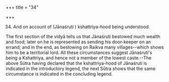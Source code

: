 +++
title = "34"

+++


34. And on account of (Jānaśruti ) kshattriya-hood being understood.

The first section of the vidyā tells us that Jānaśruti bestowed much wealth and food; later on he is represented as sending his door-keeper on an errand; and in the end, as bestowing on Raikva many villages--which shows him to be a territorial lord. All these circumstances suggest Jānaśruti's being a Kshattriya, and hence not a member of the lowest caste.--The above Sūtra having declared that the kshattriya-hood of Jānaśruti is indicated in the introductory legend, the next Sūtra shows that the same circumstance is indicated in the concluding legend.

